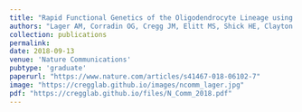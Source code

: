 ```yaml
---
title: "Rapid Functional Genetics of the Oligodendrocyte Lineage using Pluripotent Stem Cells"
authors: "Lager AM, Corradin OG, Cregg JM, Elitt MS, Shick HE, Clayton BLL, Allan KC, Olsen HE, Madhavan M, Tesar PJ"
collection: publications
permalink:
date: 2018-09-13
venue: 'Nature Communications'
pubtype: 'graduate'
paperurl: "https://www.nature.com/articles/s41467-018-06102-7"
image: "https://cregglab.github.io/images/ncomm_lager.jpg"
pdf: "https://cregglab.github.io/files/N_Comm_2018.pdf"
---
```

